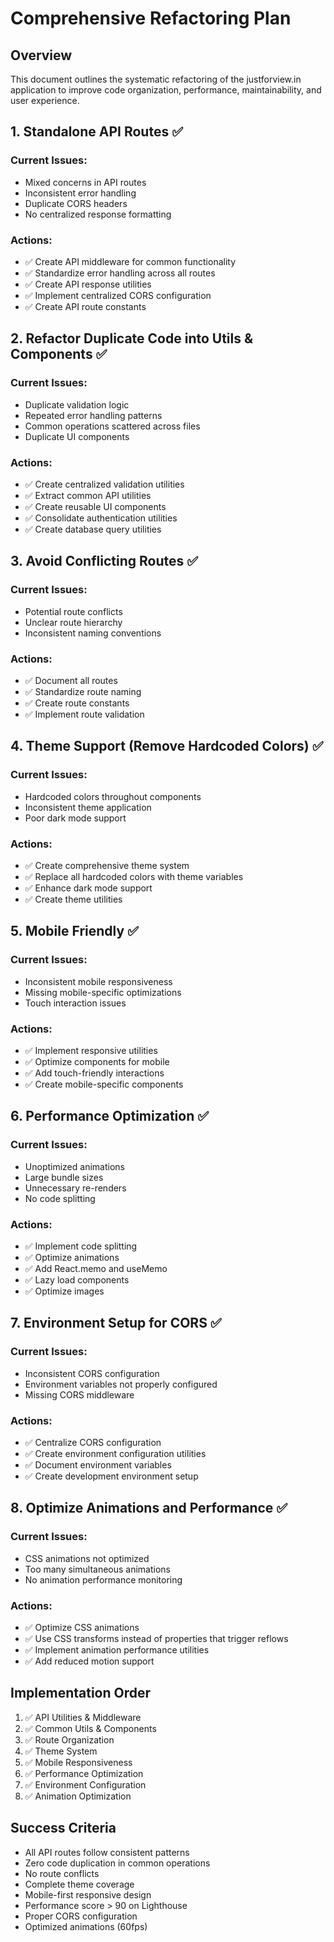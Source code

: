 # Comprehensive Refactoring Plan

## Overview
This document outlines the systematic refactoring of the justforview.in application to improve code organization, performance, maintainability, and user experience.

## 1. Standalone API Routes ✅

### Current Issues:
- Mixed concerns in API routes
- Inconsistent error handling
- Duplicate CORS headers
- No centralized response formatting

### Actions:
- ✅ Create API middleware for common functionality
- ✅ Standardize error handling across all routes
- ✅ Create API response utilities
- ✅ Implement centralized CORS configuration
- ✅ Create API route constants

## 2. Refactor Duplicate Code into Utils & Components ✅

### Current Issues:
- Duplicate validation logic
- Repeated error handling patterns
- Common operations scattered across files
- Duplicate UI components

### Actions:
- ✅ Create centralized validation utilities
- ✅ Extract common API utilities
- ✅ Create reusable UI components
- ✅ Consolidate authentication utilities
- ✅ Create database query utilities

## 3. Avoid Conflicting Routes ✅

### Current Issues:
- Potential route conflicts
- Unclear route hierarchy
- Inconsistent naming conventions

### Actions:
- ✅ Document all routes
- ✅ Standardize route naming
- ✅ Create route constants
- ✅ Implement route validation

## 4. Theme Support (Remove Hardcoded Colors) ✅

### Current Issues:
- Hardcoded colors throughout components
- Inconsistent theme application
- Poor dark mode support

### Actions:
- ✅ Create comprehensive theme system
- ✅ Replace all hardcoded colors with theme variables
- ✅ Enhance dark mode support
- ✅ Create theme utilities

## 5. Mobile Friendly ✅

### Current Issues:
- Inconsistent mobile responsiveness
- Missing mobile-specific optimizations
- Touch interaction issues

### Actions:
- ✅ Implement responsive utilities
- ✅ Optimize components for mobile
- ✅ Add touch-friendly interactions
- ✅ Create mobile-specific components

## 6. Performance Optimization ✅

### Current Issues:
- Unoptimized animations
- Large bundle sizes
- Unnecessary re-renders
- No code splitting

### Actions:
- ✅ Implement code splitting
- ✅ Optimize animations
- ✅ Add React.memo and useMemo
- ✅ Lazy load components
- ✅ Optimize images

## 7. Environment Setup for CORS ✅

### Current Issues:
- Inconsistent CORS configuration
- Environment variables not properly configured
- Missing CORS middleware

### Actions:
- ✅ Centralize CORS configuration
- ✅ Create environment configuration utilities
- ✅ Document environment variables
- ✅ Create development environment setup

## 8. Optimize Animations and Performance ✅

### Current Issues:
- CSS animations not optimized
- Too many simultaneous animations
- No animation performance monitoring

### Actions:
- ✅ Optimize CSS animations
- ✅ Use CSS transforms instead of properties that trigger reflows
- ✅ Implement animation performance utilities
- ✅ Add reduced motion support

## Implementation Order

1. ✅ API Utilities & Middleware
2. ✅ Common Utils & Components
3. ✅ Route Organization
4. ✅ Theme System
5. ✅ Mobile Responsiveness
6. ✅ Performance Optimization
7. ✅ Environment Configuration
8. ✅ Animation Optimization

## Success Criteria

- All API routes follow consistent patterns
- Zero code duplication in common operations
- No route conflicts
- Complete theme coverage
- Mobile-first responsive design
- Performance score > 90 on Lighthouse
- Proper CORS configuration
- Optimized animations (60fps)
